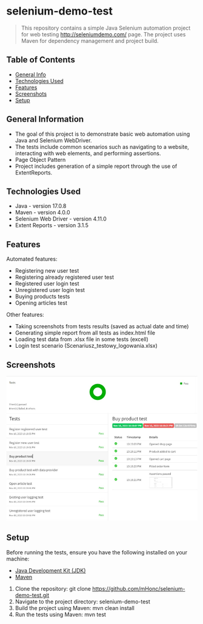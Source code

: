 # selenium-demo-test
> This repository contains a simple Java Selenium automation project for web testing http://seleniumdemo.com/ page. The project uses Maven for dependency management and project build.

## Table of Contents
* [General Info](#general-information)
* [Technologies Used](#technologies-used)
* [Features](#features)
* [Screenshots](#screenshots)
* [Setup](#setup)


## General Information
- The goal of this project is to demonstrate basic web automation using Java and Selenium WebDriver.
- The tests include common scenarios such as navigating to a website, interacting with web elements, and performing assertions.
- Page Object Pattern
- Project includes generation of a simple report through the use of ExtentReports.


## Technologies Used
- Java - version 17.0.8
- Maven - version 4.0.0
- Selenium Web Driver - version 4.11.0
- Extent Reports - version 3.1.5


## Features
Automated features:
- Registering new user test
- Registering already registered user test
- Registered user login test
- Unregistered user login test
- Buying products tests
- Opening articles test

Other features:
- Taking screenshots from tests results (saved as actual date and time)
- Generating simple report from all tests as index.html file
- Loading test data from .xlsx file in some tests (excell)
- Login test scenario (Scenariusz_testowy_logowania.xlsx)

## Screenshots
![Example screenshot](src/test/resources/screenshots/report1.jpg)


## Setup
Before running the tests, ensure you have the following installed on your machine:
- [Java Development Kit (JDK)](https://www.oracle.com/java/technologies/javase-downloads.html)
- [Maven](https://maven.apache.org/download.cgi)

1. Clone the repository: git clone https://github.com/mHonc/selenium-demo-test.git
2. Navigate to the project directory: selenium-demo-test
3. Build the project using Maven: mvn clean install
4. Run the tests using Maven: mvn test